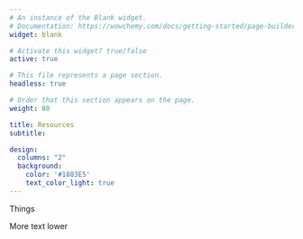 ```yaml
---
# An instance of the Blank widget.
# Documentation: https://wowchemy.com/docs/getting-started/page-builder/
widget: blank

# Activate this widget? true/false
active: true

# This file represents a page section.
headless: true

# Order that this section appears on the page.
weight: 80

title: Resources
subtitle:

design:
  columns: "2"
  background:
    color: '#1883E5'
    text_color_light: true
---
```


Things






More text lower
